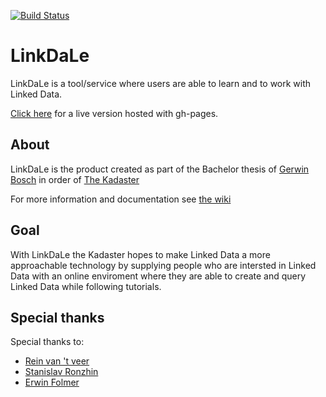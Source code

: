 [![Build Status](https://travis-ci.org/GerwinBosch/LinkDaLe.svg?branch=master)](https://travis-ci.org/GerwinBosch/LinkDaLe)
# LinkDaLe

LinkDaLe is a tool/service where users are able to learn and to work with Linked Data. 

[Click here](http://linkdale.org) for a live version hosted with gh-pages.

## About

LinkDaLe is the product created as part of the Bachelor thesis of [Gerwin Bosch](https://github.com/GerwinBosch) in order of [The Kadaster](https://www.kadaster.com/)
 
For more information and documentation see [the wiki](https://github.com/GerwinBosch/LinkDaLe/wiki)

## Goal

With LinkDaLe the Kadaster hopes to make Linked Data a more approachable technology by supplying people who are intersted in Linked Data with an online enviroment where they are able to create and query Linked Data while following tutorials. 


## Special thanks

Special thanks to:
- [Rein van 't veer](https://www.linkedin.com/in/rein-van-t-veer-86a4264a/)
- [Stanislav Ronzhin](https://www.linkedin.com/in/stanislavronzhin/)
- [Erwin Folmer](https://www.linkedin.com/in/erwinfolmer/)
